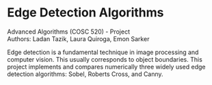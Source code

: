 # Edge Detection Algorithms
Advanced Algorithms (COSC 520) - Project     
Authors: Ladan Tazik, Laura Quiroga, Emon Sarker     
      
Edge detection is a fundamental technique in image processing and computer vision. This usually corresponds to object boundaries. This project implements and compares numerically three widely used edge detection algorithms: Sobel, Roberts Cross, and Canny. 
